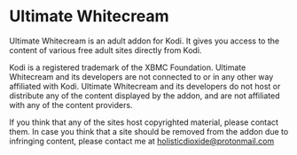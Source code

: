 Ultimate Whitecream
=================

Ultimate Whitecream is an adult addon for Kodi. It gives you access to the content of various free adult sites directly from Kodi.

Kodi is a registered trademark of the XBMC Foundation. Ultimate Whitecream and its developers are not connected to or in any other way affiliated with Kodi.
Ultimate Whitecream and its developers do not host or distribute any of the content displayed by the addon, and are not affiliated with any of the content providers.

If you think that any of the sites host copyrighted material, please contact them. In case you think that a site should be removed from the addon due to infringing content, please contact me at holisticdioxide@protonmail.com
